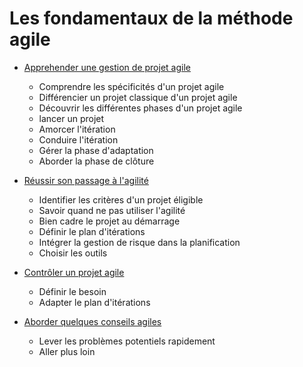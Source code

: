 # Les fondamentaux de la méthode agile

- [Apprehender une gestion de projet agile](Start.md)
  - Comprendre les spécificités d'un projet agile
  - Différencier un projet classique d'un projet agile
  - Découvrir les différentes phases d'un projet agile
  - lancer un projet
  - Amorcer l'itération
  - Conduire l'itération
  - Gérer la phase d'adaptation
  - Aborder la phase de clôture

- [Réussir son passage à l'agilité](Win.md)
  - Identifier les critères d'un projet éligible
  - Savoir quand ne pas utiliser l'agilité
  - Bien cadre le projet au démarrage
  - Définir le plan d'itérations
  - Intégrer la gestion de risque dans la planification
  - Choisir les outils

- [Contrôler un projet agile](Controle.md)
  - Définir le besoin
  - Adapter le plan d'itérations

- [Aborder quelques conseils agiles](Problems.md)
  - Lever les problèmes potentiels rapidement
  - Aller plus loin